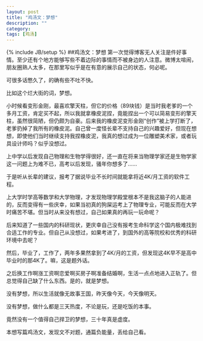 ```yaml
---
layout: post
title: "鸡汤文：梦想"
description: ""
category: 
tags: [鸡汤]
---
```

{% include JB/setup %}
##鸡汤文：梦想
第一次觉得博客无人关注是件好事情。至少还有个地方能够写些不着边际的事情而不被身边的人注意。微博太喧闹，朋友圈熟人太多，在那里写似乎是在有意的展示自己的状态，何必呢。

可很多话憋久了，的确有些不吐不快。

比如这个烂大街的词，梦想。

小时候看变形金刚，最喜欢擎天柱，但它的价格（89块钱）是当时我老爹的一个多月工资，肯定买不起，所以我就拿橡皮泥捏，竟能捏出一个可以简易变形的擎天柱，虽然很简陋，但仍颇为自豪。后来我的橡皮泥变形金刚“创作”被上学打断了，老爹扔掉了我所有的橡皮泥。自己曾一度怪长辈不支持自己的兴趣爱好，但现在想想，即使他们当时继续支持我捏橡皮泥，我真的想过成为一位雕塑美术家，或者玩具设计师吗？似乎没想过。

上中学以后发现自己物理和生物学得很好，还一直在将来当物理学家还是生物学家这一问题上为难不已，高考以后发现，骚年你想多了……

于是听从长辈的建议，报考了据说毕业不长时间就能拿将近4K/月工资的软件工程。

上大学时学高等数学和大学物理，才发现物理学殿堂根本不是我这脑子的人能进的，反而变得有一些庆幸，如果当初真的狗屎运考上了物理专业，可能反而在大学时痛苦不堪。但当时从来没有想过，自己如果真的再玩一玩命呢？

后来知道了一些国内的科研现状，更庆幸自己没有报考生命科学这个国内极难找到合适工作的专业。但自己从没想过，如果考进了，到国外的高等院校和优秀的科研环境中去呢？

然后，毕业了，工作了，两年多果然拿到了4K/月的工资，但发现这4K早不是高中毕业时的那4K了。嘛，这是题外话。

之后换工作啊涨工资啊恋爱啊买房子啊准备结婚啊，生活一点点地进入正轨了。但总觉得自己缺了什么东西。是的，就是梦想。

没有梦想，所以生活就像无故事王国，昨天像今天，今天像明天。

没有梦想，做什么都是三天热度，不论是玩，还是吃饭的本事。

竟然没有一个值得自己捍卫的梦想，三十年真是虚度。

本想写篇鸡汤文，发现文不对题，通篇负能量，丢给自己看。